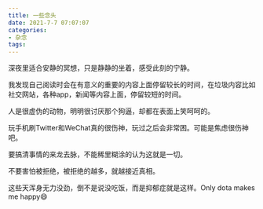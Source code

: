 ```yaml
---
title: 一些念头
date: 2021-7-7 07:07:07
categories:
- 杂念
tags:
---
```


深夜里适合安静的冥想，只是静静的坐着，感受此刻的宁静。

我发现自己阅读时会在有意义的重要的内容上面停留较长的时间，在垃圾内容比如社交网站，各种app，新闻等内容上面，停留较短的时间。

人是很虚伪的动物，明明很讨厌那个狗逼，却都在表面上笑呵呵的。

玩手机刷Twitter和WeChat真的很伤神，玩过之后会非常困。可能是焦虑很伤神吧。

要搞清事情的来龙去脉，不能稀里糊涂的认为这就是一切。

不要害怕被拒绝，被拒绝的越多，就越接近真相。

这些天浑身无力没劲，倒不是说没吃饭，而是抑郁症就是这样。Only dota makes me happy:smile:
